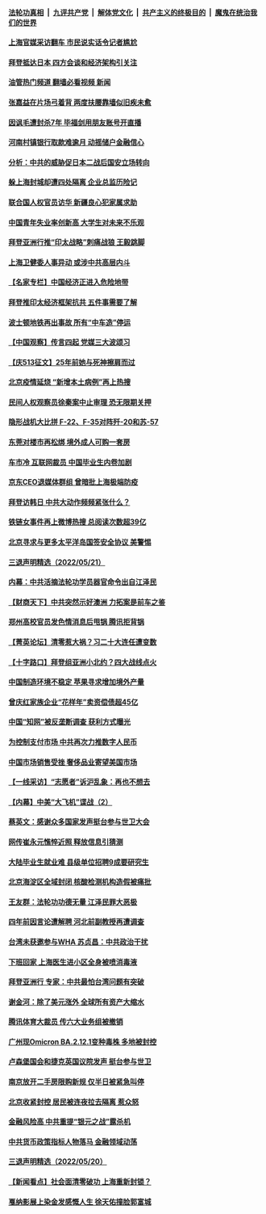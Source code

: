 ####  [法轮功真相](../../../../basic/blob/master/README.md?t=05230931) &nbsp;|&nbsp; [九评共产党](../../../../9ping.md/blob/master/README.md?t=05230931) &nbsp;|&nbsp; [解体党文化](../../../../jtdwh.md/blob/master/README.md?t=05230931)  &nbsp;|&nbsp; [共产主义的终极目的](../../../../gczydzjmd.md/blob/master/README.md?t=05230931) &nbsp;|&nbsp; [魔鬼在统治我们的世界](../../../../mgztzwmdsj.md/blob/master/README.md?t=05230931) 

#### [上海官媒采访翻车 市民说实话令记者尴尬](../pages/nsc413/n13743010.md?t=05230931) 

#### [拜登抵达日本 四方会谈和经济架构引关注](../pages/nsc413/n13742788.md?t=05230931) 

#### [油管热门频道 翻墙必看视频 新闻](http://45.76.130.85:81/youtube.html?05230931)

#### [张嘉益在片场弓着背 两度扶腰靠墙似旧疾未愈](../pages/nsc413/n13743026.md?t=05230931) 

#### [因讽毛遭封杀7年 毕福剑用朋友账号开直播](../pages/nsc413/n13743003.md?t=05230931) 

#### [河南村镇银行取款难逾月 动摇储户金融信心](../pages/nsc413/n13743006.md?t=05230931) 

#### [分析：中共的威胁促日本二战后国安立场转向](../pages/nsc413/n13743005.md?t=05230931) 

#### [躲上海封城却遭四处隔离 企业总监历险记](../pages/nsc413/n13742979.md?t=05230931) 

#### [联合国人权官员访华 新疆良心犯家属求助](../pages/nsc413/n13742950.md?t=05230931) 

#### [中国青年失业率创新高 大学生对未来不乐观](../pages/nsc413/n13742969.md?t=05230931) 

#### [拜登亚洲行推“印太战略”刺痛战狼 王毅跳脚](../pages/nsc413/n13742968.md?t=05230931) 

#### [上海卫健委人事异动 或涉中共高层内斗](../pages/nsc413/n13742964.md?t=05230931) 

#### [【名家专栏】中国经济正进入危险地带](../pages/nsc413/n13742856.md?t=05230931) 

#### [拜登推印太经济框架抗共 五件事需要了解](../pages/nsc413/n13742522.md?t=05230931) 

#### [波士顿地铁再出事故 所有“中车造”停运](../pages/nsc413/n13742953.md?t=05230931) 

#### [【中国观察】传言四起 党媒三大波颂习](../pages/nsc413/n13742942.md?t=05230931) 

#### [【庆513征文】25年前她与死神擦肩而过](../pages/nsc413/n13741427.md?t=05230931) 

#### [北京疫情延烧 “新增本土病例”再上热搜](../pages/nsc413/n13742817.md?t=05230931) 

#### [民间人权观察员徐秦案中止审理 恐无限期关押](../pages/nsc413/n13742698.md?t=05230931) 

#### [隐形战机大比拼 F-22、F-35对阵歼-20和苏-57](../pages/nsc413/n13730745.md?t=05230931) 

#### [东莞对楼市再松绑 境外成人可购一套房](../pages/nsc413/n13742732.md?t=05230931) 

#### [车市冷 互联网裁员 中国毕业生内卷加剧](../pages/nsc413/n13742607.md?t=05230931) 

#### [京东CEO退媒体群组 曾暗批上海极端防疫](../pages/nsc413/n13742574.md?t=05230931) 

#### [拜登访韩日 中共大动作频频紧张什么？](../pages/nsc413/n13741055.md?t=05230931) 


#### [铁链女事件再上微博热搜 总阅读次数超39亿](../pages/nsc413/n13742497.md?t=05230931) 

#### [北京寻求与更多太平洋岛国签安全协议 美警惕](../pages/nsc413/n13742363.md?t=05230931) 

#### [三退声明精选（2022/05/21）](../pages/nsc413/n13742529.md?t=05230931) 

#### [内幕：中共活摘法轮功学员器官命令出自江泽民](../pages/nsc413/n13732909.md?t=05230931) 

#### [【财商天下】中共突然示好澳洲 力拓案是前车之鉴](../pages/nsc413/n13742310.md?t=05230931) 

#### [郑州高校官员发色情消息后甩锅 腾讯拒背锅](../pages/nsc413/n13742368.md?t=05230931) 

#### [【菁英论坛】清零惹大祸？习二十大连任遭变数](../pages/nsc413/n13742371.md?t=05230931) 

#### [【十字路口】拜登组亚洲小北约？四大战线点火](../pages/nsc413/n13742212.md?t=05230931) 

#### [中国制造环境不稳定 苹果寻求增加境外产量](../pages/nsc413/n13742351.md?t=05230931) 

#### [曾庆红家族企业“花样年”卖资偿债超45亿](../pages/nsc413/n13742358.md?t=05230931) 

#### [中国“知网”被反垄断调查 获利方式曝光](../pages/nsc413/n13742262.md?t=05230931) 

#### [为控制支付市场 中共再次力推数字人民币](../pages/nsc413/n13742259.md?t=05230931) 

#### [中国市场销售受挫 奢侈品业寄望美国市场](../pages/nsc413/n13742248.md?t=05230931) 

#### [【一线采访】“志愿者”诉沪乱象：再也不想去](../pages/nsc413/n13742250.md?t=05230931) 

#### [【内幕】中美“大飞机”谍战（2）](../pages/nsc413/n13742033.md?t=05230931) 

#### [蔡英文：感谢众多国家发声挺台参与世卫大会](../pages/nsc413/n13742261.md?t=05230931) 

#### [网传崔永元憔悴近照 释放信息引猜测](../pages/nsc413/n13742087.md?t=05230931) 

#### [大陆毕业生就业难 县级单位招聘9成要研究生](../pages/nsc413/n13742186.md?t=05230931) 

#### [北京海淀区全域封闭 核酸检测机构造假被痛批](../pages/nsc413/n13742147.md?t=05230931) 

#### [王友群：法轮功功德无量 江泽民罪大恶极](../pages/nsc413/n13741673.md?t=05230931) 

#### [四年前因言论遭解聘 河北前副教授再遭调查](../pages/nsc413/n13742115.md?t=05230931) 

#### [台湾未获邀参与WHA 苏贞昌：中共政治干扰](../pages/nsc413/n13742103.md?t=05230931) 

#### [下班回家 上海医生进小区全身被喷消毒液](../pages/nsc413/n13742114.md?t=05230931) 

#### [拜登亚洲行 专家：中共最怕台湾问题有突破](../pages/nsc413/n13742095.md?t=05230931) 


#### [谢金河：除了美元涨外 全球所有资产大缩水](../pages/nsc413/n13742038.md?t=05230931) 

#### [腾讯体育大裁员 传六大业务组被撤销](../pages/nsc413/n13742080.md?t=05230931) 

#### [广州现Omicron BA.2.12.1变种毒株 多地被封控](../pages/nsc413/n13742084.md?t=05230931) 

#### [卢森堡国会和捷克英国议院发声 挺台参与世卫](../pages/nsc413/n13741969.md?t=05230931) 

#### [南京放开二手房限购新规 仅半日被紧急叫停](../pages/nsc413/n13741971.md?t=05230931) 

#### [北京收紧封控 居民被连夜拉去隔离 惹众怒](../pages/nsc413/n13741578.md?t=05230931) 

#### [金融风险高 中共重提“银元之战”露杀机](../pages/nsc413/n13742039.md?t=05230931) 

#### [中共货币政策指标人物落马 金融领域动荡](../pages/nsc413/n13741950.md?t=05230931) 

#### [三退声明精选（2022/05/20）](../pages/nsc413/n13741924.md?t=05230931) 

#### [【新闻看点】社会面清零破功 上海重新封锁？](../pages/nsc413/n13741869.md?t=05230931) 

#### [戛纳影展上染金发感慨人生 徐天佑撞脸郭富城](../pages/nsc413/n13741826.md?t=05230931) 

<img src='http://gfw-breaker.win/goodnews/indexes/nsc413.md' width='0px' height='0px'/>
